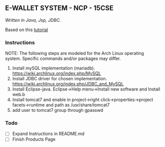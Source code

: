 ## E-WALLET SYSTEM - NCP - 15CSE

_Written in Java, Jsp, JDBC._

Based on this [tutorial](https://o7planning.org/en/10285/create-a-simple-java-web-application-using-servlet-jsp-and-jdbc#a812032)

### Instructions

NOTE: The following steps are modeled for the Arch Linux operating system. Specific commands and/or packages may differ.

1. Install mySQL implementation (mariadb).
   https://wiki.archlinux.org/index.php/MySQL
1. Install JDBC driver for chosen implementation.
   https://wiki.archlinux.org/index.php/JDBC_and_MySQL
1. Install Eclipse-java. Eclipse->Help menu->Install new software and Install web.b
1. Install tomcat7 and enable in project->right click->properties->project facets->runtime and path as /usr/share/tomcat7
1. add user to tomcat7 group through gpasswd

### Todo

- [ ] Expand Instructions in README.md
- [ ] Finish Products Page